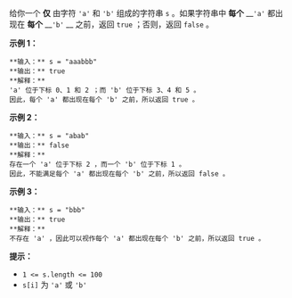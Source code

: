 给你一个 **仅** 由字符 `'a'` 和 `'b'` 组成的字符串  `s` 。如果字符串中 **每个** __`'a'` 都出现在 **每个**
__`'b'` __ 之前，返回 `true` ；否则，返回 `false` 。



**示例 1：**

    
    
    **输入：** s = "aaabbb"
    **输出：** true
    **解释：**
    'a' 位于下标 0、1 和 2 ；而 'b' 位于下标 3、4 和 5 。
    因此，每个 'a' 都出现在每个 'b' 之前，所以返回 true 。
    

**示例 2：**

    
    
    **输入：** s = "abab"
    **输出：** false
    **解释：**
    存在一个 'a' 位于下标 2 ，而一个 'b' 位于下标 1 。
    因此，不能满足每个 'a' 都出现在每个 'b' 之前，所以返回 false 。
    

**示例 3：**

    
    
    **输入：** s = "bbb"
    **输出：** true
    **解释：**
    不存在 'a' ，因此可以视作每个 'a' 都出现在每个 'b' 之前，所以返回 true 。
    



**提示：**

  * `1 <= s.length <= 100`
  * `s[i]` 为 `'a'` 或 `'b'`

